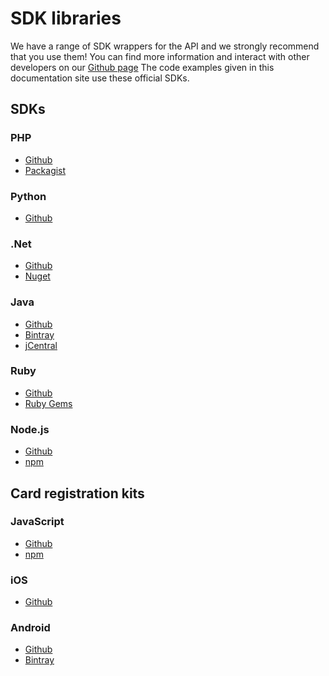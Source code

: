# SDK libraries
We have a range of SDK wrappers for the API and we strongly recommend that you use them! You can find more information and interact with other developers on our [Github page](https://github.com/Mangopay)
The code examples given in this documentation site use these official SDKs.

## SDKs
### PHP
* [Github](https://github.com/Mangopay/mangopay2-php-sdk)
* [Packagist](https://packagist.org/packages/mangopay/php-sdk-v2)

### Python
* [Github](https://github.com/Mangopay/mangopay2-python-sdk)

### .Net
* [Github](https://github.com/Mangopay/mangopay2-net-sdk)
* [Nuget](https://www.nuget.org/packages/mangopay2-sdk/)

### Java
* [Github](https://github.com/Mangopay/mangopay2-java-sdk)
* [Bintray](https://bintray.com/mangopay/mangopay2-java-sdk)
* [jCentral](https://bintray.com/bintray/jcenter?filterByPkgName=mangopay2-java-sdk)

### Ruby
* [Github](https://github.com/Mangopay/mangopay2-ruby-sdk)
* [Ruby Gems](https://bintray.com/mangopay/mangopay2-java-sdk/mangopay2-java-sdk/view)

### Node.js
* [Github](https://github.com/Mangopay/mangopay2-nodejs-sdk)
* [npm](https://www.npmjs.com/package/mangopay2-nodejs-sdk)



## Card registration kits
### JavaScript
* [Github](https://github.com/Mangopay/cardregistration-js-kit)
* [npm](https://www.npmjs.com/package/mangopay-cardregistration-js-kit)

### iOS
* [Github](https://github.com/Mangopay/cardregistration-ios-kit)

### Android
* [Github](https://github.com/Mangopay/cardregistration-android-kit)
* [Bintray](https://bintray.com/octa-george/maven/cardregistration-android-kit/view)